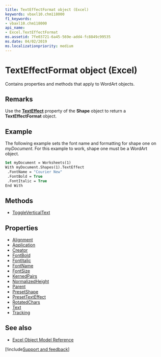 ```yaml
---
title: TextEffectFormat object (Excel)
keywords: vbaxl10.chm118000
f1_keywords:
- vbaxl10.chm118000
api_name:
- Excel.TextEffectFormat
ms.assetid: 7fe03721-6a45-569e-add4-fc8849c99535
ms.date: 04/02/2019
ms.localizationpriority: medium
---
```



# TextEffectFormat object (Excel)

Contains properties and methods that apply to WordArt objects.


## Remarks

Use the **[TextEffect](Excel.Shape.TextEffect.md)** property of the **Shape** object to return a **TextEffectFormat** object.


## Example

The following example sets the font name and formatting for shape one on _myDocument_. For this example to work, shape one must be a WordArt object.

```vb
Set myDocument = Worksheets(1) 
With myDocument.Shapes(1).TextEffect 
 .FontName = "Courier New" 
 .FontBold = True 
 .FontItalic = True 
End With 

```

## Methods

- [ToggleVerticalText](Excel.TextEffectFormat.ToggleVerticalText.md)

## Properties

- [Alignment](Excel.TextEffectFormat.Alignment.md)
- [Application](Excel.TextEffectFormat.Application.md)
- [Creator](Excel.TextEffectFormat.Creator.md)
- [FontBold](Excel.TextEffectFormat.FontBold.md)
- [FontItalic](Excel.TextEffectFormat.FontItalic.md)
- [FontName](Excel.TextEffectFormat.FontName.md)
- [FontSize](Excel.TextEffectFormat.FontSize.md)
- [KernedPairs](Excel.TextEffectFormat.KernedPairs.md)
- [NormalizedHeight](Excel.TextEffectFormat.NormalizedHeight.md)
- [Parent](Excel.TextEffectFormat.Parent.md)
- [PresetShape](Excel.TextEffectFormat.PresetShape.md)
- [PresetTextEffect](Excel.TextEffectFormat.PresetTextEffect.md)
- [RotatedChars](Excel.TextEffectFormat.RotatedChars.md)
- [Text](Excel.TextEffectFormat.Text.md)
- [Tracking](Excel.TextEffectFormat.Tracking.md)

## See also

- [Excel Object Model Reference](overview/Excel/object-model.md)

[!include[Support and feedback](~/includes/feedback-boilerplate.md)]